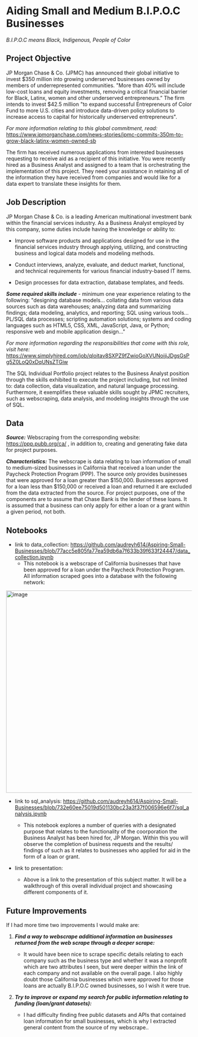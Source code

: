 # Aiding Small and Medium B.I.P.O.C Businesses
*B.I.P.O.C means Black, Indigenous, People of Color*

## Project Objective
JP Morgan Chase & Co. (JPMC) has announced their global initiative to invest $350 million into growing underserved businesses owned by members of underrepresented communities. "More than 40% will include low-cost loans and equity investments, removing a critical financial barrier for Black, Latinx, women and other underserved entrepreneurs.” The firm intends to invest $42.5 million "to expand successful Entrepreneurs of Color Fund to more U.S. cities and introduce data-driven policy solutions to increase access to capital for historically underserved entrepreneurs".

*For more information relating to this global commitment, read:*
https://www.jpmorganchase.com/news-stories/jpmc-commits-350m-to-grow-black-latinx-women-owned-sb

The firm has received numerous applications from interested businesses requesting to receive aid as a recipient of this initiative. You were recently hired as a Business Analyst and assigned to a team that is orchestrating the implementation of this project. They need your assistance in retaining all of the information they have received from companies and would like for a data expert to translate these insights for them.


## Job Description
JP Morgan Chase & Co. is a leading American multinational investment bank within the financial services industry. As a Business Analyst employed by this company, some duties include having the knowledge or ability to:

- Improve software products and applications designed for use in the financial services industry through applying, utilizing, and constructing business and logical data models and modeling methods. 

- Conduct interviews, analyze, evaluate, and deduct market, functional, and technical requirements for various financial industry-based IT items.

- Design processes for data extraction, database templates, and feeds.

__*Some required skills include*__ - 
minimum one year experience relating to the following: "designing database models... collating data from various data sources such as data warehouses; analyzing data and summarizing findings; data modeling, analytics, and reporting; SQL using various tools... PL/SQL data processes; scripting automation solutions; systems and coding languages such as HTML5, CSS, XML, JavaScript, Java, or Python; responsive web and mobile application design..."

*For more information regarding the responsibilities that come with this role, visit here:* https://www.simplyhired.com/job/qIoitav8SXPZ9fZwioGoXVUNoijiJDgsGsPg5Z0LoQ0xDqUNsZTGiw

The SQL Individual Portfolio project relates to the Business Analyst position through the skills exhibited to execute the project including, but not limited to: data collection, data visualization, and natural language processing. Furthermore, it exemplifies these valuable skills sought by JPMC recruiters, such as webscraping, data analysis, and modeling insights through the use of SQL.


## Data
__*Source:*__ Webscraping from the corresponding website: https://ppp.pubb.org/ca/ , in addition to, creating and generating fake data for project purposes.

__*Characteristics:*__ The webscrape is data relating to loan information of small to medium-sized businesses in California that received a loan under the Paycheck Protection Program (PPP). The source only provides businesses that were approved for a loan greater than $150,000. Businesses approved for a loan less than $150,000 or received a loan and returned it are excluded from the data extracted from the source. For project purposes, one of the components are to assume that Chase Bank is the lender of these loans. It is assumed that a business can only apply for either a loan or a grant within a given period, not both.


## Notebooks
- link to data_collection: https://github.com/audreyh614/Aspiring-Small-Businesses/blob/77acc5e805fa77ea59db6a7f633b39f633f24447/data_collection.ipynb
    - This notebook is a webscrape of California businesses that have been approved for a loan under the Paycheck Protection Program. All information scraped goes into a database with the following network:
<img width="547" alt="image" src="https://user-images.githubusercontent.com/58491971/117247543-4a4ab400-adf3-11eb-9498-f691aff76d18.png">


- link to sql_analysis: https://github.com/audreyh614/Aspiring-Small-Businesses/blob/732e60ee75019d501130bc23a3f37f006596e6f7/sql_analysis.ipynb
    - This notebook explores a number of queries with a designated purpose that relates to the functionality of the coorporation the Business Analyst has been hired for, JP Morgan. Within this you will observe the completion of business requests and the results/ findings of such as it relates to businesses who applied for aid in the form of a loan or grant.


- link to presentation: 
    - Above is a link to the presentation of this subject matter. It will be a walkthrough of this overall individual project and showcasing different components of it.

## Future Improvements
If I had more time two improvements I would make are:
1) __*Find a way to webscrape additional information on businesses returned from the web scrape through a deeper scrape:*__
    - It would have been nice to scrape specific details relating to each company such as the business type and whether it was a nonprofit which are two attributes I seen, but were deeper within the link of each company and not available on the overall page. I also highly doubt those California businesses which were approved for those loans are actually B.I.P.O.C owned businesses, so I wish it were true. 

2) __*Try to improve or expand my search for public information relating to funding (loan/grant datasets):*__
    - I had difficulty finding free public datasets and APIs that contained loan information for small businesses, which is why I extracted general content from the source of my webscrape..
